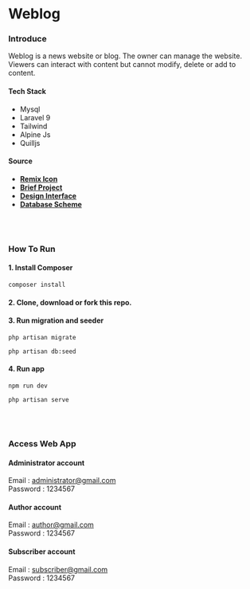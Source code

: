 # Weblog

### Introduce
Weblog is a news website or blog. The owner can manage the website. Viewers can interact with content but cannot modify, delete or add to content.

#### Tech Stack

- Mysql
- Laravel 9
- Tailwind
- Alpine Js
- Quilljs

#### Source

- **[Remix Icon](https://remixicon.com/)**
- **[Brief Project](https://www.figma.com/file/oXhXA0dZcUnzttIfp2yW77/Weblog-Brief?node-id=0%3A1)**
- **[Design Interface](https://www.figma.com/file/TapCx8O6ySaMkqchFUZH7E/Design?node-id=15%3A2078&t=3UYPvyvouZzkusW8-1)**
- **[Database Scheme](https://dbdiagram.io/d/63d879b4296d97641d7d31dc)**

<br>
<br>

### How To Run

#### 1. Install Composer
```
composer install
```

#### 2. Clone, download or fork this repo.

#### 3. Run migration and seeder
```
php artisan migrate

php artisan db:seed
```

#### 4. Run app
```
npm run dev

php artisan serve
```

<br>
<br>

### Access Web App

#### Administrator account
Email : administrator@gmail.com \
Password : 1234567

#### Author account
Email : author@gmail.com \
Password : 1234567

#### Subscriber account
Email : subscriber@gmail.com \
Password : 1234567
